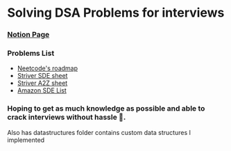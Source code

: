 # Solving DSA Problems for interviews

### [Notion Page](https://carbonated-stamp-ef4.notion.site/DSA-Notes-3aa83e06cfa74681ad6c1757b8091752?pvs=4)

### Problems List 
- [Neetcode's roadmap](https://neetcode.io/roadmap)
- [Striver SDE sheet](https://takeuforward.org/interviews/strivers-sde-sheet-top-coding-interview-problems)
- [Striver A2Z sheet](https://takeuforward.org/strivers-a2z-dsa-course/strivers-a2z-dsa-course-sheet-2)
- [Amazon SDE List](https://leetcode.com/discuss/interview-question/488887/amazon-final-interview-questions-sde1)
### Hoping to get as much knowledge as possible and able to crack interviews without hassle 🤞.

Also has datastructures folder contains custom data structures I implemented